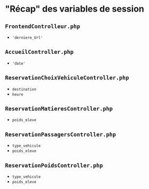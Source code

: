 # "Récap" des variables de session

## `FrontendControlleur.php`
- `'derniere_Url'`

## `AccueilController.php`
- `'date'`

## `ReservationChoixVehiculeController.php`
- `destination`
- `heure`

## `ReservationMatieresController.php`
- `poids_eleve`

## `ReservationPassagersController.php`
- `type_vehicule`
- `poids_eleve`

## `ReservationPoidsController.php`
- `type_vehicule`
- `poids_eleve`


